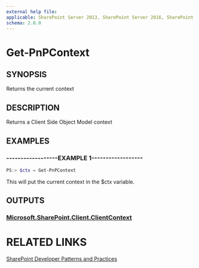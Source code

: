 ```yaml
---
external help file:
applicable: SharePoint Server 2013, SharePoint Server 2016, SharePoint Online
schema: 2.0.0
---
```

# Get-PnPContext

## SYNOPSIS
Returns the current context

## DESCRIPTION
Returns a Client Side Object Model context

## EXAMPLES

### ------------------EXAMPLE 1------------------
```powershell
PS:> $ctx = Get-PnPContext
```

This will put the current context in the $ctx variable.

## OUTPUTS

### [Microsoft.SharePoint.Client.ClientContext](https://msdn.microsoft.com/en-us/library/microsoft.sharepoint.client.clientcontext.aspx)

# RELATED LINKS

[SharePoint Developer Patterns and Practices](http://aka.ms/sppnp)